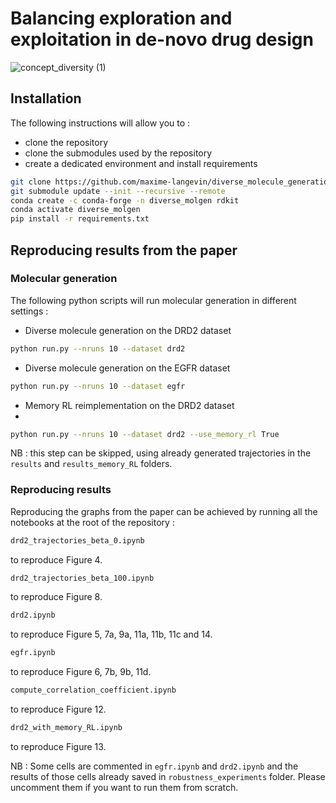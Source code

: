 # Balancing exploration and exploitation in de-novo drug design 


![concept_diversity (1)](https://github.com/maxime-langevin/diverse_molecule_generation/assets/26231992/694cb25e-71f7-416d-9bc3-a38f6272e49e)

## Installation 

The following instructions will allow you to : 
* clone the repository
* clone the submodules used by the repository
* create a dedicated environment and install requirements
  
```bash
git clone https://github.com/maxime-langevin/diverse_molecule_generation.git
git submodule update --init --recursive --remote
conda create -c conda-forge -n diverse_molgen rdkit
conda activate diverse_molgen
pip install -r requirements.txt
```
## Reproducing results from the paper 


### Molecular generation 

The following python scripts will run molecular generation in different settings : 

* Diverse molecule generation on the DRD2 dataset
```bash
python run.py --nruns 10 --dataset drd2
```

* Diverse molecule generation on the EGFR dataset
```bash
python run.py --nruns 10 --dataset egfr
```
* Memory RL reimplementation on the DRD2 dataset
* 
```bash
python run.py --nruns 10 --dataset drd2 --use_memory_rl True
```

NB : this step can be skipped, using already generated trajectories in the `results` and `results_memory_RL` folders. 

### Reproducing results 

Reproducing the graphs from the paper can be achieved by running all the notebooks at the root of the repository : 

```bash
drd2_trajectories_beta_0.ipynb
```
to reproduce Figure 4.

```bash
drd2_trajectories_beta_100.ipynb
```
to reproduce Figure 8. 

```bash
drd2.ipynb
```
to reproduce Figure 5, 7a, 9a, 11a, 11b, 11c and 14. 

```bash
egfr.ipynb
```
to reproduce Figure 6, 7b, 9b, 11d. 

```bash
compute_correlation_coefficient.ipynb
```
to reproduce Figure 12. 

```bash
drd2_with_memory_RL.ipynb
```
to reproduce Figure 13. 

NB : Some cells are commented in `egfr.ipynb` and `drd2.ipynb` and the results of those cells already saved in `robustness_experiments` folder. Please uncomment them if you want to run them from scratch. 
